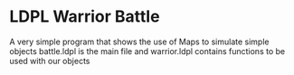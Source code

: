 # LDPL Warrior Battle

A very simple program that shows the use of Maps to simulate simple objects
battle.ldpl is the main file and warrior.ldpl contains functions to be used with our objects
